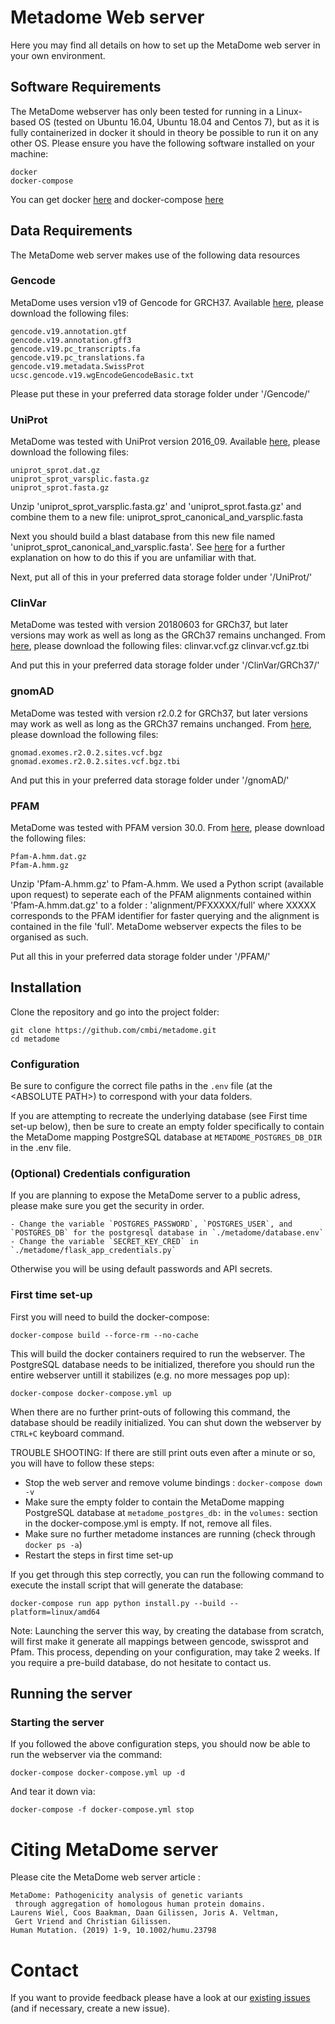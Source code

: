 # Metadome Web server

Here you may find all details on how to set up the MetaDome web server in your own environment.

## Software Requirements

The MetaDome webserver has only been tested for running in a Linux-based OS (tested on Ubuntu 16.04, Ubuntu 18.04 and Centos 7), but as it is fully containerized in docker it should in theory be possible to run it on any other OS.
Please ensure you have the following software installed on your machine:

	docker
    docker-compose

You can get docker [here](https://www.docker.com/get-docker) and docker-compose [here](https://docs.docker.com/compose/install/#install-compose)

## Data Requirements

The MetaDome web server makes use of the following data resources

### Gencode

MetaDome uses version v19 of Gencode for GRCH37.
Available [here](https://www.gencodegenes.org/releases/19.html), please download the following files:
    
    gencode.v19.annotation.gtf
    gencode.v19.annotation.gff3
    gencode.v19.pc_transcripts.fa
    gencode.v19.pc_translations.fa
    gencode.v19.metadata.SwissProt
    ucsc.gencode.v19.wgEncodeGencodeBasic.txt

Please put these in your preferred data storage folder under '/Gencode/'

### UniProt

MetaDome was tested with UniProt version 2016_09.
Available [here](ftp://ftp.uniprot.org/pub/databases/uniprot/current_release/knowledgebase/complete/), please download the following files:

    uniprot_sprot.dat.gz
    uniprot_sprot_varsplic.fasta.gz
    uniprot_sprot.fasta.gz

Unzip 'uniprot_sprot_varsplic.fasta.gz' and 'uniprot_sprot.fasta.gz' and combine them to a new file: uniprot_sprot_canonical_and_varsplic.fasta

Next you should build a blast database from this new file named 'uniprot_sprot_canonical_and_varsplic.fasta'. See [here](https://www.ncbi.nlm.nih.gov/books/NBK279688/) for a further explanation on how to do this if you are unfamiliar with that.

Next, put all of this in your preferred data storage folder under '/UniProt/'

### ClinVar

MetaDome was tested with version 20180603 for GRCh37, but later versions may work as well as long as the GRCh37 remains unchanged.
From [here](ftp://ftp.ncbi.nlm.nih.gov/pub/clinvar/vcf_GRCh37/), please download the following files:
    clinvar.vcf.gz
    clinvar.vcf.gz.tbi

And put this in your preferred data storage folder under '/ClinVar/GRCh37/'

### gnomAD

MetaDome was tested with version r2.0.2 for GRCh37, but later versions may work as well as long as the GRCh37 remains unchanged.
From [here](https://console.cloud.google.com/storage/browser/gnomad-public/release/2.0.2/vcf/exomes/?pli=1), please download the following files:

    gnomad.exomes.r2.0.2.sites.vcf.bgz
    gnomad.exomes.r2.0.2.sites.vcf.bgz.tbi

And put this in your preferred data storage folder under '/gnomAD/'

### PFAM

MetaDome was tested with PFAM version 30.0.
From [here](ftp://ftp.ebi.ac.uk/pub/databases/Pfam/releases/Pfam30.0/), please download the following files:

    Pfam-A.hmm.dat.gz
    Pfam-A.hmm.gz

Unzip 'Pfam-A.hmm.gz' to Pfam-A.hmm.
We used a Python script (available upon request) to seperate each of the PFAM alignments contained within 'Pfam-A.hmm.dat.gz' to a folder : 'alignment/PFXXXXX/full' where XXXXX corresponds to the PFAM identifier for faster querying and the alignment is contained in the file 'full'. MetaDome webserver expects the files to be organised as such.

Put all this in your preferred data storage folder under '/PFAM/'

## Installation

Clone the repository and go into the project folder:

    git clone https://github.com/cmbi/metadome.git
    cd metadome

### Configuration

Be sure to configure the correct file paths in the `.env` file (at the \<ABSOLUTE PATH\>) to correspond with your data folders.

If you are attempting to recreate the underlying database (see First time set-up below), then be sure to create an empty folder specifically to contain the MetaDome mapping PostgreSQL database at `METADOME_POSTGRES_DB_DIR` in the .env file.

### (Optional) Credentials configuration
If you are planning to expose the MetaDome server to a public adress, please make sure you get the security in order.

	- Change the variable `POSTGRES_PASSWORD`, `POSTGRES_USER`, and `POSTGRES_DB` for the postgresql database in `./metadome/database.env`
	- Change the variable `SECRET_KEY_CRED` in `./metadome/flask_app_credentials.py`

Otherwise you will be using default passwords and API secrets.

### First time set-up

First you will need to build the docker-compose:

    docker-compose build --force-rm --no-cache

This will build the docker containers required to run the webserver.
The PostgreSQL database needs to be initialized, therefore you should run the entire webserver untill it stabilizes (e.g. no more messages pop up):

    docker-compose docker-compose.yml up

When there are no further print-outs of following this command, the database should be readily initialized. You can shut down the webserver by `CTRL+C` keyboard command.

TROUBLE SHOOTING: If there are still print outs even after a minute or so, you will have to follow these steps:
- Stop the web server and remove volume bindings : `docker-compose down -v`
- Make sure the empty folder to contain the MetaDome mapping PostgreSQL database at `metadome_postgres_db:` in the `volumes:` section in the docker-compose.yml is empty. If not, remove all files.
- Make sure no further metadome instances are running (check through `docker ps -a`)
- Restart the steps in first time set-up

If you get through this step correctly, you can run the following command to execute the install script that will generate the database:

    docker-compose run app python install.py --build --platform=linux/amd64

Note: Launching the server this way, by creating the database from scratch, will first make it generate all mappings between gencode, swissprot and Pfam. This process, depending on your configuration, may take 2 weeks. If you require a pre-build database, do not hesitate to contact us.

## Running the server

### Starting the server

If you followed the above configuration steps, you should now be able to run the webserver via the command:

    docker-compose docker-compose.yml up -d

And tear it down via:

    docker-compose -f docker-compose.yml stop

# Citing MetaDome server

Please cite the MetaDome web server article :

```
MetaDome: Pathogenicity analysis of genetic variants 
 through aggregation of homologous human protein domains.
Laurens Wiel, Coos Baakman, Daan Gilissen, Joris A. Veltman, 
 Gert Vriend and Christian Gilissen.
Human Mutation. (2019) 1-9, 10.1002/humu.23798
```

# Contact

If you want to provide feedback please have a look at our
[existing issues][1] (and if necessary, create a new issue).

[1]: https://github.com/cmbi/metadome/issues
